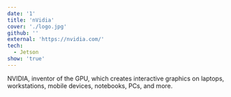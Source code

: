 ```yaml
---
date: '1'
title: 'nVidia'
cover: './logo.jpg'
github: ''
external: 'https://nvidia.com/'
tech:
  - Jetson
show: 'true'
---
```


NVIDIA, inventor of the GPU, which creates interactive graphics on laptops, workstations, mobile devices, notebooks, PCs, and more.
